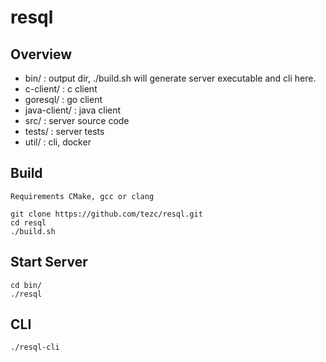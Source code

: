 # resql

## Overview
- bin/ : output dir, ./build.sh will generate server executable and cli here.  
- c-client/ : c client
- goresql/ : go client
- java-client/ : java client
- src/ : server source code  
- tests/ : server tests
- util/ : cli, docker

## Build
```
Requirements CMake, gcc or clang

git clone https://github.com/tezc/resql.git
cd resql
./build.sh
```

## Start Server
```
cd bin/
./resql
```

## CLI 

```
./resql-cli
```


